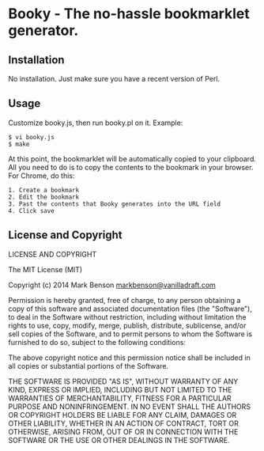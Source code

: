 # Booky - The no-hassle bookmarklet generator.

## Installation

No installation. Just make sure you have a recent version of Perl.

## Usage

Customize booky.js, then run booky.pl on it. Example:

    $ vi booky.js
    $ make

At this point, the bookmarklet will be automatically copied to your
clipboard. All you need to do is to copy the contents to the bookmark
in your browser. For Chrome, do this:

    1. Create a bookmark
    2. Edit the bookmark
    3. Past the contents that Booky generates into the URL field
    4. Click save

## License and Copyright

LICENSE AND COPYRIGHT

The MIT License (MIT)

Copyright (c) 2014 Mark Benson <markbenson@vanilladraft.com>

Permission is hereby granted, free of charge, to any person obtaining a copy
of this software and associated documentation files (the "Software"), to deal
in the Software without restriction, including without limitation the rights
to use, copy, modify, merge, publish, distribute, sublicense, and/or sell
copies of the Software, and to permit persons to whom the Software is
furnished to do so, subject to the following conditions:

The above copyright notice and this permission notice shall be included in all
copies or substantial portions of the Software.

THE SOFTWARE IS PROVIDED "AS IS", WITHOUT WARRANTY OF ANY KIND, EXPRESS OR
IMPLIED, INCLUDING BUT NOT LIMITED TO THE WARRANTIES OF MERCHANTABILITY,
FITNESS FOR A PARTICULAR PURPOSE AND NONINFRINGEMENT. IN NO EVENT SHALL THE
AUTHORS OR COPYRIGHT HOLDERS BE LIABLE FOR ANY CLAIM, DAMAGES OR OTHER
LIABILITY, WHETHER IN AN ACTION OF CONTRACT, TORT OR OTHERWISE, ARISING FROM,
OUT OF OR IN CONNECTION WITH THE SOFTWARE OR THE USE OR OTHER DEALINGS IN THE
SOFTWARE.

